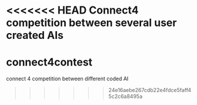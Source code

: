<<<<<<< HEAD
Connect4 competition between several user created AIs
=======
connect4contest
===============

connect 4 competition between different coded AI
>>>>>>> 24e16aebe267cdb22e4fdce5faff45c2c6a8495a
